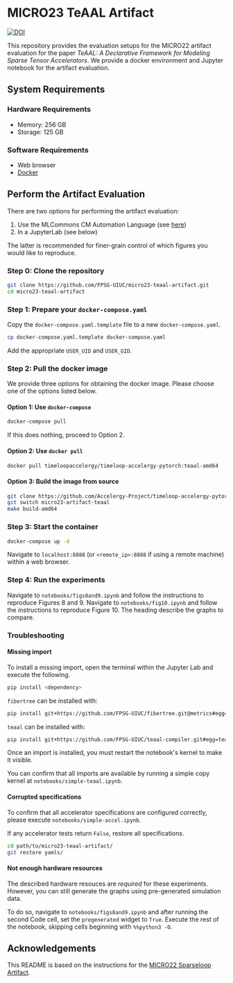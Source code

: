 # MICRO23 TeAAL Artifact

[![DOI](https://zenodo.org/badge/673544660.svg)](https://zenodo.org/badge/latestdoi/673544660)

This repository provides the evaluation setups for the MICRO22 artifact evaluation for the paper *TeAAL: A Declarative Framework for Modeling Sparse Tensor Accelerators*. We provide a docker environment and Jupyter notebook for the artifact evaluation.

## System Requirements

### Hardware Requirements

- Memory: 256 GB
- Storage: 125 GB

### Software Requirements

- Web browser
- [Docker](https://www.docker.com/products/docker-desktop/)

## Perform the Artifact Evaluation

There are two options for performing the artifact evaluation:

1. Use the MLCommons CM Automation Language (see [here](https://github.com/ctuning/cm-reproduce-research-projects/tree/main/script/reproduce-ieee-acm-micro2023-paper-8))
2. In a JupyterLab (see below)

The latter is recommended for finer-grain control of which figures you would like to reproduce.

### Step 0: Clone the repository

```bash
git clone https://github.com/FPSG-UIUC/micro23-teaal-artifact.git
cd micro23-teaal-artifact
```

### Step 1: Prepare your `docker-compose.yaml`

Copy the `docker-compose.yaml.template` file to a new `docker-compose.yaml`.

```bash
cp docker-compose.yaml.template docker-compose.yaml
```

Add the appropriate `USER_UID` and `USER_GID`.

### Step 2: Pull the docker image

We provide three options for obtaining the docker image. Please choose one of the options listed below.

#### Option 1: Use `docker-compose`

```bash
docker-compose pull
```

If this does nothing, proceed to Option 2.

#### Option 2: Use `docker pull`

```bash
docker pull timeloopaccelergy/timeloop-accelergy-pytorch:teaal-amd64
```

#### Option 3: Build the image from source

```bash
git clone https://github.com/Accelergy-Project/timeloop-accelergy-pytorch.git
git switch micro23-artifact-teaal
make build-amd64
```

### Step 3: Start the container

```bash
docker-compose up -d
```

Navigate to `localhost:8888` (or `<remote_ip>:8888` if using a remote machine) within a web browser.

### Step 4: Run the experiments

Navigate to `notebooks/figs8and9.ipynb` and follow the instructions to reproduce Figures 8 and 9. Navigate to `notebooks/fig10.ipynb` and follow the instructions to reproduce Figure 10. The heading describe the graphs to compare.

### Troubleshooting

#### Missing import

To install a missing import, open the terminal within the Jupyter Lab and execute the following.

```bash
pip install <dependency>
```

`fibertree` can be installed with:

```bash
pip install git+https://github.com/FPSG-UIUC/fibertree.git@metrics#egg=fiber-tree
```

`teaal` can be installed with:

```bash
pip install git+https://github.com/FPSG-UIUC/teaal-compiler.git#egg=teaal
```

Once an import is installed, you must restart the notebook's kernel to make it visible.

You can confirm that all imports are available by running a simple copy kernel at `notebooks/simple-teaal.ipynb`.

#### Corrupted specifications

To confirm that all accelerator specifications are configured correctly, please execute `notebooks/simple-accel.ipynb`.

If any accelerator tests return `False`, restore all specifications.

```bash
cd path/to/micro23-teaal-artifact/
git restore yamls/
```

#### Not enough hardware resources

The described hardware resouces are *required* for these experiments. However, you can still generate the graphs using pre-generated simulation data.

To do so, navigate to `notebooks/figs8and9.ipynb` and after running the second Code cell, set the `pregenerated` widget to `True`. Execute the rest of the notebook, skipping cells beginning with `%%python3 -O`.

## Acknowledgements

This README is based on the instructions for the [MICRO22 Sparseloop Artifact](https://github.com/Accelergy-Project/micro22-sparseloop-artifact/).
